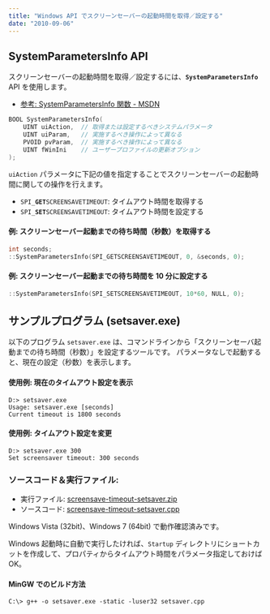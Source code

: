 ```yaml
---
title: "Windows API でスクリーンセーバーの起動時間を取得／設定する"
date: "2010-09-06"
---
```


SystemParametersInfo API
----

スクリーンセーバーの起動時間を取得／設定するには、**`SystemParametersInfo`** API を使用します。

- [参考: SystemParametersInfo 関数 - MSDN](https://msdn.microsoft.com/ja-jp/library/cc429946.aspx)

~~~ cpp
BOOL SystemParametersInfo(
    UINT uiAction,  // 取得または設定するべきシステムパラメータ
    UINT uiParam,   // 実施するべき操作によって異なる
    PVOID pvParam,  // 実施するべき操作によって異なる
    UINT fWinIni    // ユーザープロファイルの更新オプション
);
~~~

`uiAction` パラメータに下記の値を指定することでスクリーンセーバーの起動時間に関しての操作を行えます。

- <code>SPI_<b>GET</b>SCREENSAVETIMEOUT</code>: タイムアウト時間を取得する
- <code>SPI_<b>SET</b>SCREENSAVETIMEOUT</code>: タイムアウト時間を設定する

#### 例: スクリーンセーバー起動までの待ち時間（秒数）を取得する

~~~ cpp
int seconds;
::SystemParametersInfo(SPI_GETSCREENSAVETIMEOUT, 0, &seconds, 0);
~~~

#### 例: スクリーンセーバー起動までの待ち時間を 10 分に設定する

~~~ cpp
::SystemParametersInfo(SPI_SETSCREENSAVETIMEOUT, 10*60, NULL, 0);
~~~


サンプルプログラム (setsaver.exe)
----

以下のプログラム `setsaver.exe` は、コマンドラインから「スクリーンセーバ起動までの待ち時間（秒数）」を設定するツールです。
パラメータなしで起動すると、現在の設定（秒数）を表示します。

#### 使用例: 現在のタイムアウト設定を表示

~~~
D:> setsaver.exe
Usage: setsaver.exe [seconds]
Current timeout is 1800 seconds
~~~

#### 使用例: タイムアウト設定を変更

~~~
D:> setsaver.exe 300
Set screensaver timeout: 300 seconds
~~~

### ソースコード＆実行ファイル:

- 実行ファイル: [screensave-timeout-setsaver.zip](screensave-timeout-setsaver.zip)
- ソースコード: [screensave-timeout-setsaver.cpp](screensave-timeout-setsaver.cpp)

Windows Vista (32bit)、Windows 7 (64bit) で動作確認済みです。

Windows 起動時に自動で実行したければ、`Startup` ディレクトリにショートカットを作成して、プロパティからタイムアウト時間をパラメータ指定しておけば OK。

#### MinGW でのビルド方法

```
C:\> g++ -o setsaver.exe -static -luser32 setsaver.cpp
```

